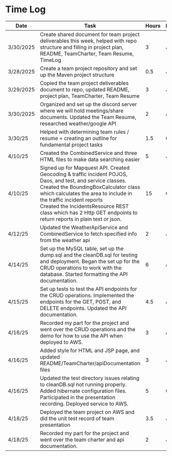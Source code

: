 # Time Log

| Date      | Task                                                                                                                                                                                                                                                                                                                                               | Hours | Notes |
|-----------|----------------------------------------------------------------------------------------------------------------------------------------------------------------------------------------------------------------------------------------------------------------------------------------------------------------------------------------------------|-------|-------|
| 3/30/2025 | Create shared document for team project deliverables this week, helped with repo structure and filling in project plan, README, TeamCharter, Team Resume, TimeLog                                                                                                                                                                                  | 3     | JC    |
| 3/28/2025 | Create a team project repository and set up the Maven project structure                                                                                                                                                                                                                                                                            | 0.5   | JG    |
| 3/29/2025 | Copied the team project deliverables document to repo, updated README, project plan, TeamCharter, Team Resume                                                                                                                                                                                                                                      | 3     | JG    |
| 3/30/2025 | Organized and set up the discord server where we will hold meetings/share documents. Updated the Team Resume, researched weather/google API                                                                                                                                                                                                        | 2     | AB    |
| 3/30/25   | Helped with determining team rules / resume + creating an outline for fundamental project tasks                                                                                                                                                                                                                                                    | 1.5   | GF    |
| 4/10/25   | Created the CombinedService and three HTML files to make data searching easier                                                                                                                                                                                                                                                                     | 5     | JG    |
| 4/10/25   | Signed up for Mapquest API. Created Geocoding & traffic incident POJOS, Daos, and test, and service classes. <br>Created the BoundingBoxCalculator class which calculates the area to include in the traffic incident reports<br> Created the IncidentsResource REST class which has 2 Http GET endpoints to return reports in plain text or json. | 15    | GF    |
| 4/12/25   | Updated the WeatherApiService and CombinedService to fetch specified info from the weather api                                                                                                                                                                                                                                                     | 2     | JC    |
| 4/14/25   | Set up the MySQL table, set up the dump.sql and the cleanDB.sql for testing and deployment. Began the set up for the CRUD operations to work with the database. Started formatting the API documentation.                                                                                                                                          | 6     | AB    |
| 4/15/25   | Set up tests to test the API endpoints for the CRUD operations. Implemented the endpoints for the GET, POST, and DELETE endpoints. Updated the API documentation.                                                                                                                                                                                  | 4.5   | AB    |
| 4/16/25   | Recorded my part for the project and went over the CRUD operations and the demo for how to use the API when deployed to AWS.                                                                                                                                                                                                                       | 3     | AB    |
| 4/16/25   | Added style for HTML and JSP page, and updated README/TeamCharter/apiDocumentation files                                                                                                                                                                                                                                                           | 3     | JG    |
| 4/16/25   | Updated the test directory issues relating to cleanDB.sql not running properly. Added hibernate configuration files. Participated in the presentation recording. Deployed service to AWS.                                                                                                                                                          | 5     | GF    |
| 4/18/25   | Deployed the team project on AWS and did the unit test record of team presentation                                                                                                                                                                                                                                                                 | 3.5   | JG    |
| 4/18/25   | Recorded my part for the project and went over the team charter and api documentation.                                                                                                                                                                                                                                                             | 2     | JC    |